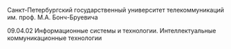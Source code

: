 Санкт-Петербургский государственный университет телекоммуникаций им. проф. М.А. Бонч-Бруевича

09.04.02 Информационные системы и технологии. Интеллектуальные коммуникационные технологии
